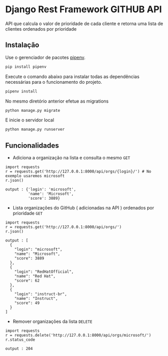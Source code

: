 # Django Rest Framework GITHUB API
API que calcula o valor de prioridade de cada cliente e retorna uma lista de clientes ordenados por prioridade

## Instalação

Use o gerenciador de pacotes [pipenv](https://pypi.org/project/pipenv/).

```bash
pip install pipenv
```




Execute o comando abaixo para instalar todas as dependências necessárias para o funcionamento do projeto.

```bash
pipenv install
```

No mesmo diretório anterior efetue as migrations

 ```bash
python manage.py migrate 
``` 

E inicie o servidor local

 ```bash
python manage.py runserver
``` 

## Funcionalidades 

- Adiciona a organização na lista e consulta o mesmo  `GET`
 
```pytho
import requests
r = requests.get('http://127.0.0.1:8000/api/orgs/{login}/') # No exemplo usaremos microsoft
r.json()

output : {'login': 'microsoft',
          'name': 'Microsoft',
          'score': 3889}
```

- Lista organizações do GitHub ( adicionadas na API ) ordenados por prioridade `GET`
```pytho
import requests
r = requests.get('http://127.0.0.1:8000/api/orgs/')
r.json()

output : [
  {
    "login": "microsoft",
    "name": "Microsoft",
    "score": 3889
  },
  {
    "login": "RedHatOfficial",
    "name": "Red Hat",
    "score": 62
  },
  {
    "login": "instruct-br",
    "name": "Instruct",
    "score": 49
  }
]

```
- Remover organizações da lista `DELETE`


```pytho
import requests
r = requests.delete('http://127.0.0.1:8000/api/orgs/microsoft/')
r.status_code

output : 204

```
